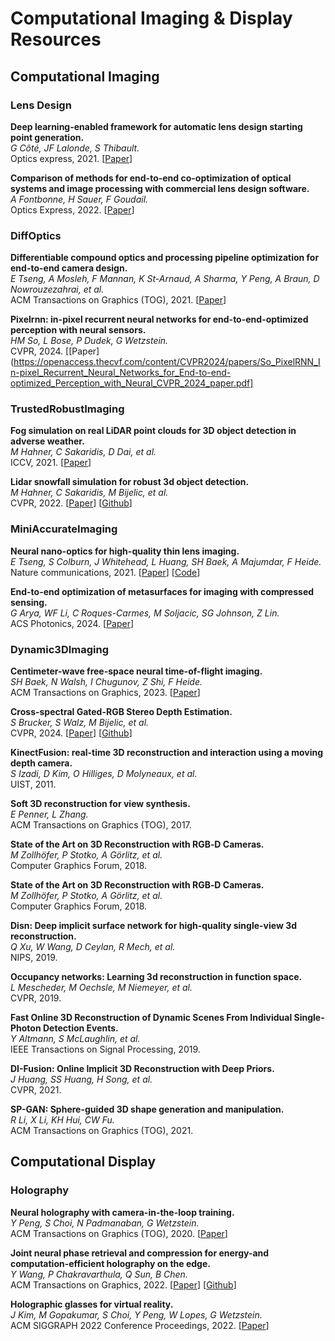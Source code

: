 # Computational Imaging & Display Resources

## Computational Imaging

### Lens Design

**Deep learning-enabled framework for automatic lens design starting point generation.**<br>
*G Côté, JF Lalonde, S Thibault.*<br>
Optics express, 2021.
[[Paper](https://opg.optica.org/oe/viewmedia.cfm?uri=oe-29-3-3841&html=true)]

**Comparison of methods for end-to-end co-optimization of optical systems and image processing with commercial lens design software.**<br>
*A Fontbonne, H Sauer, F Goudail.*<br>
Optics Express, 2022.
[[Paper](https://opg.optica.org/viewmedia.cfm?uri=oe-30-8-13556&seq=0&html=true)]

### DiffOptics

**Differentiable compound optics and processing pipeline optimization for end-to-end camera design.**<br>
*E Tseng, A Mosleh, F Mannan, K St-Arnaud, A Sharma, Y Peng, A Braun, D Nowrouzezahrai, et al.*<br>
ACM Transactions on Graphics (TOG), 2021.
[[Paper](https://dl.acm.org/doi/abs/10.1145/3446791)]

**Pixelrnn: in-pixel recurrent neural networks for end-to-end-optimized perception with neural sensors.**<br>
*HM So, L Bose, P Dudek, G Wetzstein.*<br>
CVPR, 2024.
[[Paper](https://openaccess.thecvf.com/content/CVPR2024/papers/So_PixelRNN_In-pixel_Recurrent_Neural_Networks_for_End-to-end-optimized_Perception_with_Neural_CVPR_2024_paper.pdf]

### TrustedRobustImaging

**Fog simulation on real LiDAR point clouds for 3D object detection in adverse weather.**<br>
*M Hahner, C Sakaridis, D Dai, et al.*<br>
ICCV, 2021.
[[Paper](https://openaccess.thecvf.com/content/ICCV2021/papers/Hahner_Fog_Simulation_on_Real_LiDAR_Point_Clouds_for_3D_Object_ICCV_2021_paper.pdf)]

**Lidar snowfall simulation for robust 3d object detection.**<br>
*M Hahner, C Sakaridis, M Bijelic, et al.*<br>
CVPR, 2022.
[[Paper](https://openaccess.thecvf.com/content/CVPR2022/papers/Hahner_LiDAR_Snowfall_Simulation_for_Robust_3D_Object_Detection_CVPR_2022_paper.pdf)]
[[Github](https://github.com/SysCV/LiDAR_snow_sim)]

### MiniAccurateImaging

**Neural nano-optics for high-quality thin lens imaging.**<br>
*E Tseng, S Colburn, J Whitehead, L Huang, SH Baek, A Majumdar, F Heide.*<br>
Nature communications, 2021.
[[Paper](https://www.nature.com/articles/s41467-021-26443-0)]
[[Code](https://doi.org/10.5281/zenodo.5637678)]

**End-to-end optimization of metasurfaces for imaging with compressed sensing.**<br>
*G Arya, WF Li, C Roques-Carmes, M Soljacic, SG Johnson, Z Lin.*<br>
ACS Photonics, 2024.
[[Paper](https://arxiv.org/pdf/2201.12348)]

### Dynamic3DImaging

**Centimeter-wave free-space neural time-of-flight imaging.**<br>
*SH Baek, N Walsh, I Chugunov, Z Shi, F Heide.*<br>
ACM Transactions on Graphics, 2023.
[[Paper](https://dl.acm.org/doi/pdf/10.1145/3522671)]

**Cross-spectral Gated-RGB Stereo Depth Estimation.**<br>
*S Brucker, S Walz, M Bijelic, et al.*<br>
CVPR, 2024.
[[Paper](https://openaccess.thecvf.com/content/CVPR2024/papers/Brucker_Cross-spectral_Gated-RGB_Stereo_Depth_Estimation_CVPR_2024_paper.pdf)]
[[Github](https://light.princeton.edu/publication/gatedrccbstereo/)]

**KinectFusion: real-time 3D reconstruction and interaction using a moving depth camera.**<br>
*S Izadi, D Kim, O Hilliges, D Molyneaux, et al.*<br>
UIST, 2011.

**Soft 3D reconstruction for view synthesis.**<br>
*E Penner, L Zhang.*<br>
ACM Transactions on Graphics (TOG), 2017.

**State of the Art on 3D Reconstruction with RGB‐D Cameras.**<br>
*M Zollhöfer, P Stotko, A Görlitz, et al.*<br>
Computer Graphics Forum, 2018.

**State of the Art on 3D Reconstruction with RGB‐D Cameras.**<br>
*M Zollhöfer, P Stotko, A Görlitz, et al.*<br>
Computer Graphics Forum, 2018.

**Disn: Deep implicit surface network for high-quality single-view 3d reconstruction.**<br>
*Q Xu, W Wang, D Ceylan, R Mech, et al.*<br>
NIPS, 2019.

**Occupancy networks: Learning 3d reconstruction in function space.**<br>
*L Mescheder, M Oechsle, M Niemeyer, et al.*<br>
CVPR, 2019.

**Fast Online 3D Reconstruction of Dynamic Scenes From Individual Single-Photon Detection Events.**<br>
*Y Altmann, S McLaughlin, et al.*<br>
IEEE Transactions on Signal Processing, 2019.

**DI-Fusion: Online Implicit 3D Reconstruction with Deep Priors.**<br>
*J Huang, SS Huang, H Song, et al.*<br>
CVPR, 2021.

**SP-GAN: Sphere-guided 3D shape generation and manipulation.**<br>
*R Li, X Li, KH Hui, CW Fu.*<br>
ACM Transactions on Graphics (TOG), 2021.

## Computational Display

### Holography

**Neural holography with camera-in-the-loop training.**<br>
*Y Peng, S Choi, N Padmanaban, G Wetzstein.*<br>
ACM Transactions on Graphics (TOG), 2020.
[[Paper](https://drive.google.com/file/u/0/d/1Y_gUeAAolN35I3cG7T-QRXTvXAlw5Let/view?pli=1)]

**Joint neural phase retrieval and compression for energy-and computation-efficient holography on the edge.**<br>
*Y Wang, P Chakravarthula, Q Sun, B Chen.*<br>
ACM Transactions on Graphics, 2022.
[[Paper](https://par.nsf.gov/servlets/purl/10465404)]
[[Github](https://github.com/HoloCompress/DPRC)]

**Holographic glasses for virtual reality.**<br>
*J Kim, M Gopakumar, S Choi, Y Peng, W Lopes, G Wetzstein.*<br>
ACM SIGGRAPH 2022 Conference Proceedings, 2022.
[[Paper](https://dl.acm.org/doi/pdf/10.1145/3528233.3530739)]
